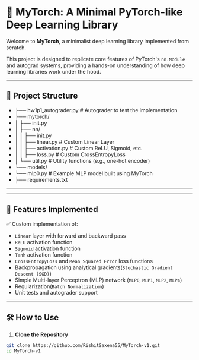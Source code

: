# 🔦 MyTorch: A Minimal PyTorch-like Deep Learning Library

Welcome to **MyTorch**, a minimalist deep learning library implemented from scratch.

This project is designed to replicate core features of PyTorch's `nn.Module` and autograd systems, providing a hands-on understanding of how deep learning libraries work under the hood.

---

## 📁 Project Structure


- ├── hw1p1_autograder.py # Autograder to test the implementation
- ├── mytorch/
- │ ├── init.py
- │ ├── nn/
- │ │ ├── init.py
- │ │ ├── linear.py # Custom Linear Layer
- │ │ ├── activation.py # Custom ReLU, Sigmoid, etc.
- │ │ ├── loss.py # Custom CrossEntropyLoss
- │ └── util.py # Utility functions (e.g., one-hot encoder)
- └── models/
- └── mlp0.py # Example MLP model built using MyTorch
- ├── requirements.txt

---


---

## 🚀 Features Implemented

✅ Custom implementation of:
- `Linear` layer with forward and backward pass  
- `ReLU` activation function  
- `Sigmoid` activation function
- `Tanh` activation function
- `CrossEntropyLoss` and `Mean Squared Error` loss functions 
- Backpropagation using analytical gradients(`Stochastic Gradient Descent (SGD)`)
- Simple Multi-layer Perceptron (MLP) network (`MLP0`, `MLP1`, `MLP2`, `MLP4`)
- Regularization(`Batch Normalization`)
- Unit tests and autograder support  

---

## 🛠️ How to Use

1. **Clone the Repository**

```bash
git clone https://github.com/RishitSaxena55/MyTorch-v1.git
cd MyTorch-v1
